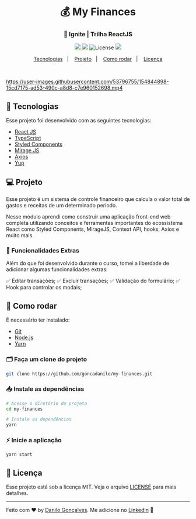 <h1 align="center">
  💰 My Finances
</h1>
<h3 align="center">
  🚀 Ignite | Trilha ReactJS
</h3>

<p align="center">
  <a href="https://www.rocketseat.com.br/" target="_blank">
    <img src="https://img.shields.io/static/v1?label=Bootcamp&message=Ignite%20|%20Rocketseat&color=8257E5&labelColor=000000" />
  </a>

   <img src="https://img.shields.io/static/v1?label=Chapter&message=02&color=8257E5&labelColor=000000" />

  <img alt="License" src="https://img.shields.io/static/v1?label=license&message=MIT&color=8257E5&labelColor=000000">

  <a href="https://app.rocketseat.com.br/me/goncadanilo">
    <img src="https://img.shields.io/static/v1?label=Made%20By&message=Danilo%20Gon%C3%A7alves&color=8257E5&labelColor=000000" />
  </a>
</p>

<p align="center">
  <a href="#-tecnologias">Tecnologias</a>&nbsp;&nbsp;&nbsp;|&nbsp;&nbsp;&nbsp;
  <a href="#-projeto">Projeto</a>&nbsp;&nbsp;&nbsp;|&nbsp;&nbsp;&nbsp;
  <a href="#-como-rodar">Como rodar</a>&nbsp;&nbsp;&nbsp;|&nbsp;&nbsp;&nbsp;
  <a href="#-licença">Licença</a>
</p>

<br>

https://user-images.githubusercontent.com/53796755/154844898-15cd7175-ad53-490c-a8d8-c7e960152698.mp4


## 🚀 Tecnologias

Esse projeto foi desenvolvido com as seguintes tecnologias:

- [React JS](https://pt-br.reactjs.org/)
- [TypeScript](https://www.typescriptlang.org/)
- [Styled Components](https://www.styled-components.com/)
- [Mirage JS](https://miragejs.com/)
- [Axios](https://axios-http.com/docs/intro)
- [Yup](https://github.com/jquense/yup)

## 💻 Projeto

Esse projeto é um sistema de controle financeiro que calcula o valor total de gastos e receitas de um determinado período.

Nesse módulo aprendi como construir uma aplicação front-end web completa utilizando conceitos e ferramentas importantes do ecossistema React como Styled Components, MirageJS, Context API, hooks, Axios e muito mais.

### 🚀 Funcionalidades Extras

Além do que foi desenvolvido durante o curso, tomei a liberdade de adicionar algumas funcionalidades extras:

✅ Editar transações;
✅ Excluir transações;
✅ Validação do formulário;
✅ Hook para controlar os modais;

## 🔧 Como rodar

É necessário ter instalado:
- [Git](https://git-scm.com)
- [Node.js](https://nodejs.org/)
- [Yarn](https://yarnpkg.com/)

### 🗂 Faça um clone do projeto

```bash
git clone https://github.com/goncadanilo/my-finances.git
```

### 📥 Instale as dependências
```bash
# Acesse o diretório do projeto
cd my-finances

# Instale as dependências
yarn
```

### ⚡ Inicie a aplicação
```bash
yarn start
```

## 📝 Licença

Esse projeto está sob a licença MIT. Veja o arquivo [LICENSE](LICENSE) para mais detalhes.

---

Feito com ♥ by [Danilo Gonçalves](https://github.com/goncadanilo). Me adicione no [LinkedIn](https://www.linkedin.com/in/goncadanilo/) :wave:
